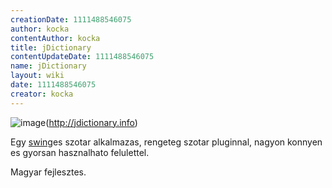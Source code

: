 ```yaml
---
creationDate: 1111488546075 
author: kocka 
contentAuthor: kocka 
title: jDictionary 
contentUpdateDate: 1111488546075 
name: jDictionary 
layout: wiki 
date: 1111488546075 
creator: kocka 
---
```

![image](http://jdictionary.sourceforge.net/images/shot.jpg)(http://jdictionary.info)

Egy [swing](Swing.html)es szotar alkalmazas, rengeteg szotar pluginnal, nagyon konnyen es gyorsan hasznalhato felulettel.

Magyar fejlesztes.
